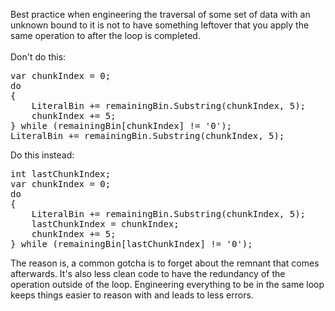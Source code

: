 Best practice when engineering the traversal of some set of data with an unknown bound to it is not to have something leftover that you apply the same operation to after the loop is completed.\
\
Don't do this:
<pre>
var chunkIndex = 0;
do
{
    LiteralBin += remainingBin.Substring(chunkIndex, 5);
    chunkIndex += 5;
} while (remainingBin[chunkIndex] != '0');
LiteralBin += remainingBin.Substring(chunkIndex, 5);
</pre>

Do this instead:
<pre>
int lastChunkIndex;
var chunkIndex = 0;
do
{
    LiteralBin += remainingBin.Substring(chunkIndex, 5);
    lastChunkIndex = chunkIndex;
    chunkIndex += 5;
} while (remainingBin[lastChunkIndex] != '0');
</pre>

The reason is, a common gotcha is to forget about the remnant that comes afterwards. It's also less clean code to have the redundancy of the operation outside of the loop. Engineering everything to be in the same loop keeps things easier to reason with and leads to less errors.
